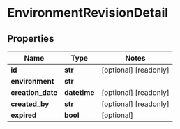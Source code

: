 # EnvironmentRevisionDetail

## Properties
Name | Type | Notes
------------ | ------------- | -------------
**id** | **str** | [optional] [readonly]
**environment** | **str** |
**creation_date** | **datetime** | [optional] [readonly]
**created_by** | **str** | [optional] [readonly]
**expired** | **bool** | [optional]


